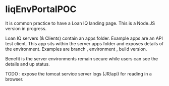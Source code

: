 # liqEnvPortalPOC
It is common practice to have a Loan IQ landing page. This is a Node.JS version in progress.

Loan IQ servers (& Clients) contain an apps folder.
Example apps are an API test client.
This app sits within the server apps folder and exposes details of the environment.
Examples are branch , environment , build version.

Benefit is the server environments remain secure while users can see the details and up status.

TODO : expose the tomcat service server logs (JR/api) for reading in a browser.

